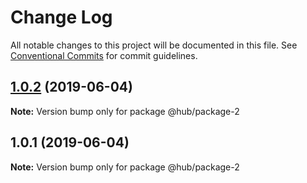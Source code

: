 # Change Log

All notable changes to this project will be documented in this file.
See [Conventional Commits](https://conventionalcommits.org) for commit guidelines.

## [1.0.2](https://github.com/malkyfaith/lerna-session/compare/v1.0.1...v1.0.2) (2019-06-04)

**Note:** Version bump only for package @hub/package-2





## 1.0.1 (2019-06-04)

**Note:** Version bump only for package @hub/package-2

